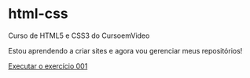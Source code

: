 # html-css
 Curso de HTML5 e CSS3 do CursoemVideo

 Estou aprendendo a criar sites e agora vou gerenciar meus repositórios!
 
 <a href="https://lourencotg.github.io/html-css/exercicios/ex001/index.html">Executar o exercício 001</a>